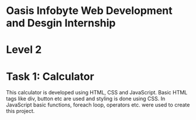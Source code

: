 # Oasis Infobyte Web Development and Desgin Internship
# Level 2
# Task 1: Calculator
This calculator is developed using HTML, CSS and JavaScript. Basic HTML tags like div, button etc are used and styling is done using CSS. In JavaScript basic functions, foreach loop, operators etc. were used to create this project.
